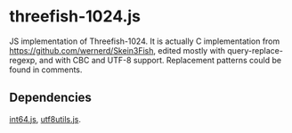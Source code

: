 threefish-1024.js
=================

JS implementation of Threefish-1024.
It is actually C implementation from https://github.com/wernerd/Skein3Fish, edited mostly with query-replace-regexp, and with CBC and UTF-8 support.
Replacement patterns could be found in comments.

Dependencies
------------
[int64.js](http://docs.closure-library.googlecode.com/git/closure_goog_math_long.js.source.html), [utf8utils.js](http://ciaranj.blogspot.ru/2007/11/utf8-characters-encoding-in-javascript.html).
